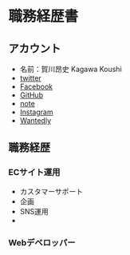 # 職務経歴書
## アカウント
- 名前：賀川昂史 Kagawa Koushi
- [twitter](https://twitter.com/koushikagawa)
- [Facebook](https://www.facebook.com/koushikagawa)
- [GitHub](https://github.com/KoushiKagawa)
- [note](https://note.mu/koushikagawa)
- [Instagram](https://www.instagram.com/kagakoh/)
- [Wantedly](https://www.wantedly.com/users/2478254)

## 職務経歴

### ECサイト運用
- カスタマーサポート
- 企画
- SNS運用
- 

### Webデベロッパー
